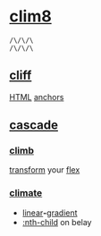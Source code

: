 # [clim8](https://webmural.com/clim8)

```
/\/\/\
/\/\/\
```

## [cliff](index.html)

[HTML](https://webmural.com/html) [anchors](https://developer.mozilla.org/HTML/Element/a)

## [cascade](https://webmural.com/css)

### [climb](climb.css)

[transform](https://mdn.io/transform) your [flex](https://mdn.io/flexbox)

### [climate](climate.css)

* [linear](https://mdn.io/linear-gradient)<b>-</b>[gradient](https://mdn.io/gradient)
* [:nth-child](https://mdn.io/nth-child) on belay
